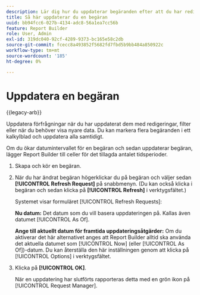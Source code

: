 ```yaml
---
description: Lär dig hur du uppdaterar begäranden efter att du har redigerat eller tillämpat filter på dem, eller om du vill visa senare data.
title: Så här uppdaterar du en begäran
uuid: bb94fcc6-027b-4134-adc8-56a1ea7cc56b
feature: Report Builder
role: User, Admin
exl-id: 319dc040-92cf-4289-9373-bc165e58c2db
source-git-commit: fcecc8a493852f5682fd7fbd5b9bb484a850922c
workflow-type: tm+mt
source-wordcount: '185'
ht-degree: 0%

---
```


# Uppdatera en begäran

{{legacy-arb}}

Uppdatera förfrågningar när du har uppdaterat dem med redigeringar, filter eller när du behöver visa nyare data. Du kan markera flera begäranden i ett kalkylblad och uppdatera alla samtidigt.

Om du ökar datumintervallet för en begäran och sedan uppdaterar begäran, lägger Report Builder till celler för det tillagda antalet tidsperioder.

1. Skapa och kör en begäran.
1. När du har ändrat begäran högerklickar du på begäran och väljer sedan **[!UICONTROL Refresh Request]** på snabbmenyn. (Du kan också klicka i begäran och sedan klicka på **[!UICONTROL Refresh]** i verktygsfältet.)

   Systemet visar formuläret [!UICONTROL Refresh Requests]:

   **Nu datum:** Det datum som du vill basera uppdateringen på. Kallas även datumet [!UICONTROL As Of].

   **Ange till aktuellt datum för framtida uppdateringsåtgärder:** Om du aktiverar det här alternativet anges att Report Builder alltid ska använda det aktuella datumet som [!UICONTROL Now] (eller [!UICONTROL As Of])-datum. Du kan återställa den här inställningen genom att klicka på [!UICONTROL Options] i verktygsfältet.
1. Klicka på **[!UICONTROL OK]**.

   När en uppdatering har slutförts rapporteras detta med en grön ikon på [!UICONTROL Request Manager].
